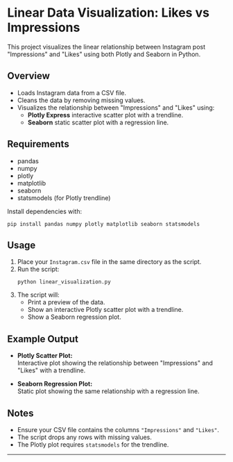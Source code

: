 # Linear Data Visualization: Likes vs Impressions

This project visualizes the linear relationship between Instagram post "Impressions" and "Likes" using both Plotly and Seaborn in Python.

## Overview

- Loads Instagram data from a CSV file.
- Cleans the data by removing missing values.
- Visualizes the relationship between "Impressions" and "Likes" using:
  - **Plotly Express** interactive scatter plot with a trendline.
  - **Seaborn** static scatter plot with a regression line.

## Requirements

- pandas
- numpy
- plotly
- matplotlib
- seaborn
- statsmodels (for Plotly trendline)

Install dependencies with:
```
pip install pandas numpy plotly matplotlib seaborn statsmodels
```

## Usage

1. Place your `Instagram.csv` file in the same directory as the script.
2. Run the script:
    ```
    python linear_visualization.py
    ```
3. The script will:
    - Print a preview of the data.
    - Show an interactive Plotly scatter plot with a trendline.
    - Show a Seaborn regression plot.

## Example Output

- **Plotly Scatter Plot:**  
  Interactive plot showing the relationship between "Impressions" and "Likes" with a trendline.

- **Seaborn Regression Plot:**  
  Static plot showing the same relationship with a regression line.

## Notes

- Ensure your CSV file contains the columns `"Impressions"` and `"Likes"`.
- The script drops any rows with missing values.
- The Plotly plot requires `statsmodels` for the trendline.

---